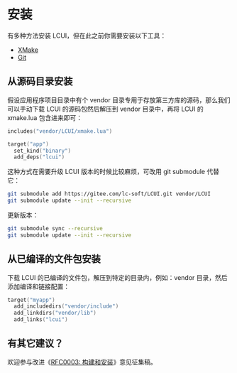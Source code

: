 # 安装

有多种方法安装 LCUI，但在此之前你需要安装以下工具：

- [XMake](https://xmake.io/#/zh-cn/getting_started?id=%e5%ae%89%e8%a3%85)
- [Git](https://git-scm.com/downloads)

## 从源码目录安装

假设应用程序项目目录中有个 vendor 目录专用于存放第三方库的源码，那么我们可以手动下载 LCUI 的源码包然后解压到 vendor 目录中，再将 LCUI 的 xmake.lua 包含进来即可：

```lua title=xmake.lua
includes("vendor/LCUI/xmake.lua")

target("app")
  set_kind("binary")
  add_deps("lcui")
```

这种方式在需要升级 LCUI 版本的时候比较麻烦，可改用 git submodule 代替它：

```sh
git submodule add https://gitee.com/lc-soft/LCUI.git vendor/LCUI
git submodule update --init --recursive
```

更新版本：

```sh
git submodule sync --recursive
git submodule update --init --recursive
```

## 从已编译的文件包安装

下载 LCUI 的已编译的文件包，解压到特定的目录内，例如：vendor 目录，然后添加编译和链接配置：

```lua title=xmake.lua
target("myapp")
  add_includedirs("vendor/include")
  add_linkdirs("vendor/lib")
  add_links("lcui")
```

## 有其它建议？

欢迎参与改进《[RFC0003: 构建和安装](../rfc/lcui/build-and-install)》意见征集稿。
